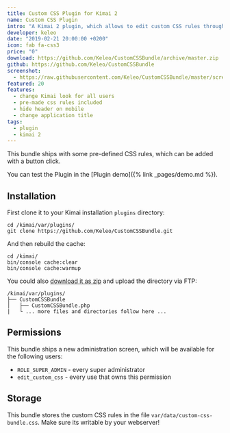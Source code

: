 ```yaml
---
title: Custom CSS Plugin for Kimai 2
name: Custom CSS Plugin
intro: "A Kimai 2 plugin, which allows to edit custom CSS rules through an administration screen."
developer: keleo
date: "2019-02-21 20:00:00 +0200"
icon: fab fa-css3
price: "0"
download: https://github.com/Keleo/CustomCSSBundle/archive/master.zip
github: https://github.com/Keleo/CustomCSSBundle
screenshot: 
  - https://raw.githubusercontent.com/Keleo/CustomCSSBundle/master/screenshot.jpg
featured: 20
features:
  - change Kimai look for all users
  - pre-made css rules included 
  - hide header on mobile
  - change application title
tags:
  - plugin
  - kimai 2
---
```


This bundle ships with some pre-defined CSS rules, which can be added with a button click.

You can test the Plugin in the [Plugin demo]({% link _pages/demo.md %}).

## Installation

First clone it to your Kimai installation `plugins` directory:
```
cd /kimai/var/plugins/
git clone https://github.com/Keleo/CustomCSSBundle.git
```

And then rebuild the cache:
```
cd /kimai/
bin/console cache:clear
bin/console cache:warmup
```

You could also [download it as zip](https://github.com/keleo/CustomCSSBundle/archive/master.zip) and upload the directory via FTP:

```
/kimai/var/plugins/
├── CustomCSSBundle
│   ├── CustomCSSBundle.php
|   └ ... more files and directories follow here ...
```

## Permissions

This bundle ships a new administration screen, which will be available for the following users:

- `ROLE_SUPER_ADMIN` - every super administrator
- `edit_custom_css` - every use that owns this permission

## Storage

This bundle stores the custom CSS rules in the file `var/data/custom-css-bundle.css`.
Make sure its writable by your webserver!